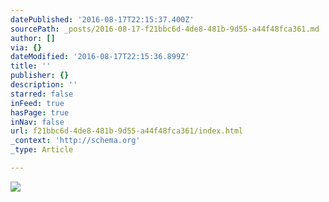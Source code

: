 ```yaml
---
datePublished: '2016-08-17T22:15:37.400Z'
sourcePath: _posts/2016-08-17-f21bbc6d-4de8-481b-9d55-a44f48fca361.md
author: []
via: {}
dateModified: '2016-08-17T22:15:36.899Z'
title: ''
publisher: {}
description: ''
starred: false
inFeed: true
hasPage: true
inNav: false
url: f21bbc6d-4de8-481b-9d55-a44f48fca361/index.html
_context: 'http://schema.org'
_type: Article

---
```

![](https://the-grid-user-content.s3-us-west-2.amazonaws.com/b0683994-e21c-4cb5-903e-0f07a8801fd0.jpg)